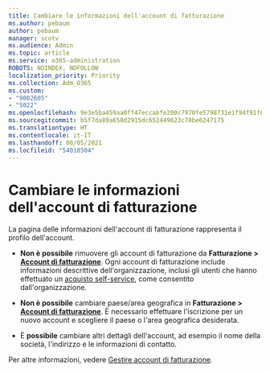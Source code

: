 ```yaml
---
title: Cambiare le informazioni dell'account di fatturazione
ms.author: pebaum
author: pebaum
manager: scotv
ms.audience: Admin
ms.topic: article
ms.service: o365-administration
ROBOTS: NOINDEX, NOFOLLOW
localization_priority: Priority
ms.collection: Adm_O365
ms.custom:
- "9002605"
- "5022"
ms.openlocfilehash: 9e3e5ba459aa0ff47eccabfe200c7970fe5798731e1f94f91f6f9b059b74ffde
ms.sourcegitcommit: b5f7da89a650d2915dc652449623c78be6247175
ms.translationtype: HT
ms.contentlocale: it-IT
ms.lasthandoff: 08/05/2021
ms.locfileid: "54018504"
---
```

# <a name="change-billing-account-information"></a>Cambiare le informazioni dell'account di fatturazione

La pagina delle informazioni dell'account di fatturazione rappresenta il profilo dell'account.

- **Non è possibile** rimuovere gli account di fatturazione da **Fatturazione > [Account di fatturazione](https://go.microsoft.com/fwlink/p/?linkid=2084771)**. Ogni account di fatturazione include informazioni descrittive dell'organizzazione, inclusi gli utenti che hanno effettuato un [acquisto self-service](https://docs.microsoft.com/microsoft-365/commerce/subscriptions/manage-self-service-purchases-admins), come consentito dall'organizzazione. 

- **Non è possibile** cambiare paese/area geografica in **Fatturazione > [Account di fatturazione](https://go.microsoft.com/fwlink/p/?linkid=2084771)**. È necessario effettuare l'iscrizione per un nuovo account e scegliere il paese o l'area geografica desiderata. 

- È **possibile** cambiare altri dettagli dell'account, ad esempio il nome della società, l'indirizzo e le informazioni di contatto. 

Per altre informazioni, vedere [Gestire account di fatturazione](https://docs.microsoft.com/microsoft-365/commerce/manage-billing-accounts). 
